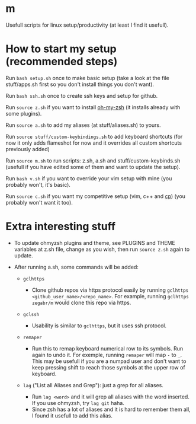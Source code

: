 # m
Usefull scripts for linux setup/productivity (at least I find it usefull).

# How to start my setup (recommended steps)
Run `bash setup.sh` once to make basic setup (take a look at the file stuff/apps.sh first so you don't install things you don't want).

Run `bash ssh.sh` once to create ssh keys and setup for github.

Run `source z.sh` if you want to install [oh-my-zsh](https://github.com/ohmyzsh/ohmyzsh/blob/master/README.md) (it installs already with some plugins).

Run `source a.sh` to add my aliases (at stuff/aliases.sh) to yours.

Run `source stuff/custom-keybindings.sh` to add keyboard shortcuts (for now it only adds flameshot for now and it overrides all custom shortcuts previously added)

Run `source m.sh` to run scripts: z.sh, a.sh and stuff/custom-keybinds.sh (usefull if you have edited some of them and want to update the setup). 

Run `bash v.sh` if you want to override your vim setup with mine (you probably won't, it's basic).

Run `source c.sh` if you want my competitive setup (vim, c++ and [cp](https://github.com/zegabr/cp)) (you probably won't want it too).

# Extra interesting stuff
- To update ohmyzsh plugins and theme, see PLUGINS and THEME variables at z.sh file, change as you wish, then run `source z.sh` again to update.

- After running a.sh, some commands will be added:
    - `gclhttps`
        - Clone github repos via https protocol easily by running `gclhttps <github_user_name>/<repo_name>`. For example, running `gclhttps zegabr/m` would clone this repo via https.
    - `gclssh`
        - Usability is similar to `gclhttps`, but it uses ssh protocol.
    - `remaper`
        - Run this to remap keyboard numerical row to its symbols. Run again to undo it. For exemple, running `remaper` will map `-` to `_`. This may be usefull if you are a numpad user and don't want to keep pressing shift to reach those symbols at the upper row of keyboard.


    - `lag` ("List all Aliases and Grep"): just a grep for all aliases.
        - Run `lag <word>` and it will grep all aliases with the word inserted. If you use ohmyzsh, try `lag git` haha.
        - Since zsh has a lot of aliases and it is hard to remember them all, I found it usefull to add this alias. 
